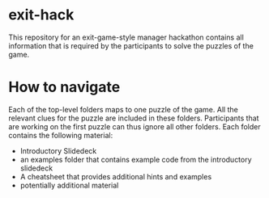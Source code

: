 # exit-hack
This repository for an exit-game-style manager hackathon contains all information that is required by the participants to solve the puzzles of the game.

# How to navigate
Each of the top-level folders maps to one puzzle of the game. All the relevant clues for the puzzle are included in these folders. Participants that are working on the first puzzle can thus ignore all other folders. Each folder contains the following material:

* Introductory Slidedeck
* an examples folder that contains example code from the introductory slidedeck
* A cheatsheet that provides additional hints and examples
* potentially additional material


